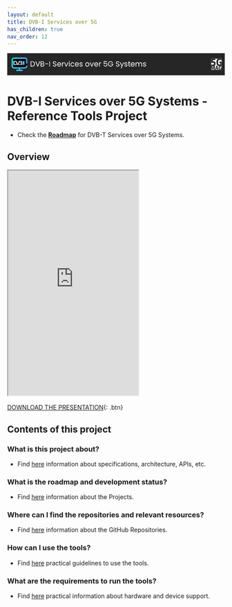```yaml
---
layout: default
title: DVB-I Services over 5G
has_children: true
nav_order: 12
---
```


<img src="../../assets/images/Banner_DVBI.png" /> 

# DVB-I Services over 5G Systems - Reference Tools Project

* Check the [**Roadmap**](https://github.com/orgs/5G-MAG/projects/48/views/11) for DVB-T Services over 5G Systems.

## Overview
<iframe width="60%" height="520" src="https://drive.google.com/file/d/1iZimmem_SSWODbREopaNPs3Y5FbA9k7v/preview"></iframe>

[DOWNLOAD THE PRESENTATION](https://drive.google.com/file/d/1iZimmem_SSWODbREopaNPs3Y5FbA9k7v/preview){: .btn} 

## Contents of this project

### What is this project about?
* Find [here](./under-development.html) information about specifications, architecture, APIs, etc.

### What is the roadmap and development status?
* Find [here](./projects.html) information about the Projects.
 
### Where can I find the repositories and relevant resources?
* Find [here](./repositories.html) information about the GitHub Repositories.

### How can I use the tools?
* Find [here](./tutorials.html) practical guidelines to use the tools.

### What are the requirements to run the tools?
* Find [here](./requirements.html) practical information about hardware and device support. 
